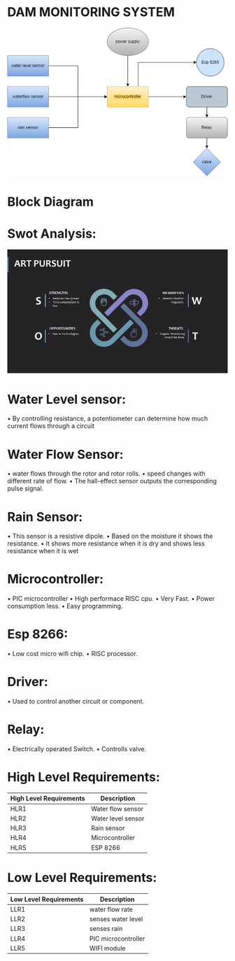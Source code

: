 
# DAM MONITORING SYSTEM
![](https://github.com/artpursuit/M2-EmbSys/blob/b35f44545c67fa54ecc72bb40844d491865afdda/Case%20study/complex%20embeded.png)
# Block Diagram 
# Swot Analysis:
![](https://github.com/artpursuit/M2-EmbSys/blob/52c4d2a66192a03f1958b2a37030f6acfd86e404/Project/0_Requirements/Slide1.JPG)
# Water Level sensor:
•	By controlling resistance, a potentiometer can determine how much current flows through a circuit

# Water Flow Sensor:
•	water flows through the rotor and rotor rolls. 
•	speed changes with different rate of flow. 
•	The hall-effect sensor outputs the corresponding pulse signal.

# Rain Sensor:
•	This sensor is a resistive dipole.
•	Based on the moisture  it shows the resistance.
•	It shows more resistance when it is dry and shows less resistance when it is wet
# Microcontroller:  
•	PIC microcontroller
•	High performace RISC cpu.
•	Very Fast.
•	Power consumption less.
•	Easy programming.
# Esp 8266:
•	Low cost micro wifi chip.
•	RISC processor.
# Driver:
•	Used to control another circuit or component.
# Relay:
•	Electrically operated Switch.
•	Controlls valve.

# High Level Requirements:
|High Level Requirements|	Description|
|--|---|
|HLR1|	Water flow sensor|
|HLR2|	Water level sensor|
|HLR3|Rain sensor|
|HLR4|	Microcontroller|
|HLR5|ESP 8266|

# Low Level Requirements:
|Low Level Requirements|	Description|
|--|--|
|LLR1|	water flow rate|
|LLR2|	senses water level|
|LLR3|	senses rain|
|LLR4|	PIC microcontroller|
|LLR5|WIFI module|

